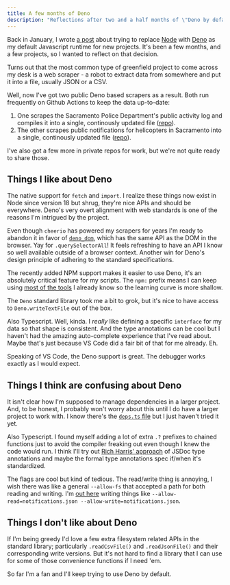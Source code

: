 ```yaml
---
title: A few months of Deno
description: "Reflections after two and a half months of \"Deno by default\" for scrapers. TLDR: I think it's excellent!"
---
```


Back in January, I wrote [a post](/blog/deno-by-default/) about trying to replace [Node](https://nodejs.org/) with [Deno](https://deno.land/) as my default Javascript runtime for new projects. It's been a few months, and a few projects, so I wanted to reflect on that decision.

Turns out that the most common type of greenfield project to come across my desk is a web scraper - a robot to extract data from somewhere and put it into a file, usually JSON or a CSV.

Well, now I've got two public Deno based scrapers as a result. Both run frequently on Github Actions to keep the data up-to-date:

1. One scrapes the Sacramento Police Department's public activity log and compiles it into a single, continously updated file ([repo](https://github.com/jeremiak/sacramento-pd-daily-activity-log)).
2. The other scrapes public notifications for helicopters in Sacramento into a single, continously updated file ([repo](https://github.com/jeremiak/sacramento-helicopter-notifications)).

I've also got a few more in private repos for work, but we're not quite ready to share those.

## Things I like about Deno

The native support for `fetch` and `import`. I realize these things now exist in Node since version 18 but shrug, they're nice APIs and should be everywhere. Deno's very overt alignment with web standards is one of the reasons I'm intrigued by the project.

Even though `cheerio` has powered my scrapers for years I'm ready to abandon it in favor of [`deno_dom`](https://deno.land/x/deno_dom@v0.1.37), which has the same API as the DOM in the browser. Yay for `.querySelectorAll`! It feels refreshing to have an API I know so well available outside of a browser context. Another win for Deno's design principle of adhering to the standard specifications.

The recently added NPM support makes it easier to use Deno, it's an absolutely critical feature for my scripts. The `npm:` prefix means I can keep using [most of the tools](/blog/data-toolbelt/#web-scraping-tools) I already know so the learning curve is more shallow.

The `Deno` standard library took me a bit to grok, but it's nice to have access to `Deno.writeTextFile` out of the box. 

Also Typescript. Well, kinda. I _really_ like defining a specific `interface` for my data so that shape is consistent. And the type annotations can be cool but I haven't had the amazing auto-complete experience that I've read about. Maybe that's just because VS Code did a fair bit of that for me already. Eh.

Speaking of VS Code, the Deno support is great. The debugger works exactly as I would expect.

## Things I think are confusing about Deno

It isn't clear how I'm supposed to manage dependencies in a larger project. And, to be honest, I probably won't worry about this until I do have a larger project to work with. I know there's the [`deps.ts` file](https://deno.land/manual@v1.32.1/examples/manage_dependencies) but I just haven't tried it yet.

Also Typescript. I found myself adding a lot of extra `.?` prefixes to chained functions just to avoid the compiler freaking out even though I knew the code would run. I think I'll try out [Rich Harris' approach](https://twitter.com/Rich_Harris/status/1639344836766576640) of JSDoc type annotations and maybe the formal type annotations spec if/when it's standardized.

The flags are cool but kind of tedious. The read/write thing is annoying, I wish there was like a general `--allow-fs` that accepted a path for both reading and writing. I'm [out here](https://github.com/jeremiak/sacramento-helicopter-notifications/blob/main/.github/workflows/scrape.yml#L19) writing things like `--allow-read=notifications.json --allow-write=notifications.json`.

## Things I don't like about Deno

If I'm being greedy I'd love a few extra filesystem related APIs in the standard library; particularly `.readCsvFile()` and `.readJsonFile()` and their corresponding write versions. But it's not hard to find a library that I can use for some of those convenience functions if I need 'em.

So far I'm a fan and I'll keep trying to use Deno by default.